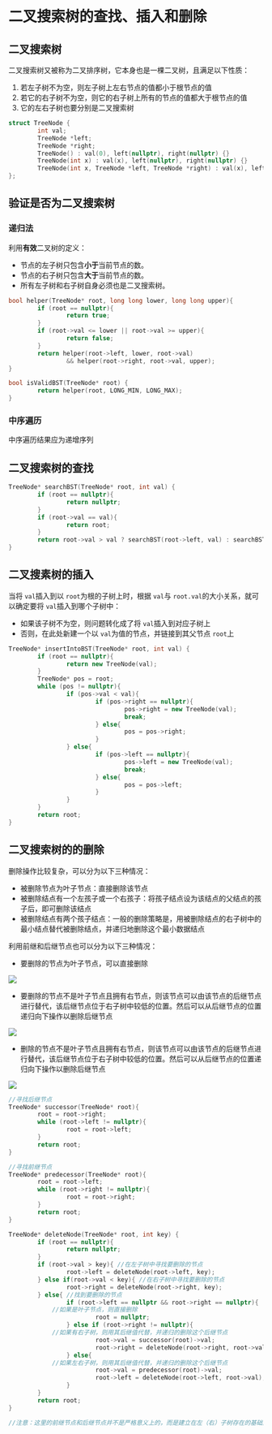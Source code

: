 # 二叉搜索树的查找、插入和删除

## 二叉搜索树

二叉搜索树又被称为二叉排序树，它本身也是一棵二叉树，且满足以下性质：

1. 若左子树不为空，则左子树上左右节点的值都小于根节点的值
2. 若它的右子树不为空，则它的右子树上所有的节点的值都大于根节点的值
3. 它的左右子树也要分别是二叉搜索树

```c++
struct TreeNode {
		int val;
		TreeNode *left;
		TreeNode *right;
		TreeNode() : val(0), left(nullptr), right(nullptr) {}
		TreeNode(int x) : val(x), left(nullptr), right(nullptr) {}
		TreeNode(int x, TreeNode *left, TreeNode *right) : val(x), left(left), right(right) 		{}
};
```

## 验证是否为二叉搜索树

### 递归法

利用**有效**二叉树的定义：

- 节点的左子树只包含**小于**当前节点的数。
- 节点的右子树只包含**大于**当前节点的数。
- 所有左子树和右子树自身必须也是二叉搜索树。

```c++
bool helper(TreeNode* root, long long lower, long long upper){
		if (root == nullptr){
				return true;
		}
		if (root->val <= lower || root->val >= upper){
				return false;
		}
		return helper(root->left, lower, root->val) 
      			&& helper(root->right, root->val, upper);
}

bool isValidBST(TreeNode* root) {
		return helper(root, LONG_MIN, LONG_MAX);
}
```

### 中序遍历

中序遍历结果应为递增序列

## 二叉搜索树的查找

```c++
TreeNode* searchBST(TreeNode* root, int val) {
		if (root == nullptr){
				return nullptr;
		}
		if (root->val == val){
				return root;
		}
		return root->val > val ? searchBST(root->left, val) : searchBST(root->right, val);
}
```

## 二叉搜素树的插入

当将 `val`插入到以 `root`为根的子树上时，根据 `val`与 `root.val`的大小关系，就可以确定要将 `val`插入到哪个子树中：

- 如果该子树不为空，则问题转化成了将 `val`插入到对应子树上
- 否则，在此处新建一个以 `val`为值的节点，并链接到其父节点 `root`上

```c++
TreeNode* insertIntoBST(TreeNode* root, int val) {
		if (root == nullptr){
				return new TreeNode(val);
		}
		TreeNode* pos = root;
		while (pos != nullptr){
				if (pos->val < val){
						if (pos->right == nullptr){
								pos->right = new TreeNode(val);
								break;
						} else{
								pos = pos->right;
						}
				} else{
						if (pos->left == nullptr){
								pos->left = new TreeNode(val);
								break;
						} else{
								pos = pos->left;
						}
				}
		}
		return root;
}
```

## 二叉搜索树的的删除

删除操作比较复杂，可以分为以下三种情况：

- 被删除节点为叶子节点：直接删除该节点
- 被删除结点有一个左孩子或一个右孩子：将孩子结点设为该结点的父结点的孩子后，即可删除该结点
- 被删除结点有两个孩子结点：一般的删除策略是，用被删除结点的右子树中的最小结点替代被删除结点，并递归地删除这个最小数据结点

利用前继和后继节点也可以分为以下三种情况：

- 要删除的节点为叶子节点，可以直接删除

![](https://pic.leetcode-cn.com/b86c5d5866fb8b1f6a2f15f47262adf3ae68e56498c9e261a031bbb8ebc55588-file_1576477912302)

- 要删除的节点不是叶子节点且拥有右节点，则该节点可以由该节点的后继节点进行替代，该后继节点位于右子树中较低的位置。然后可以从后继节点的位置递归向下操作以删除后继节点

![](https://pic.leetcode-cn.com/12353e5c71267aafd355319a8b881f0b9efae0680358b7ce738228151a42d3cc-file_1576477912312)

- 删除的节点不是叶子节点且拥有右节点，则该节点可以由该节点的后继节点进行替代，该后继节点位于右子树中较低的位置。然后可以从后继节点的位置递归向下操作以删除后继节点

![](https://pic.leetcode-cn.com/12353e5c71267aafd355319a8b881f0b9efae0680358b7ce738228151a42d3cc-file_1576477912312)

```c++
//寻找后继节点
TreeNode* successor(TreeNode* root){
		root = root->right;
		while (root->left != nullptr){
				root = root->left;
		}
		return root;
}

//寻找前继节点
TreeNode* predecessor(TreeNode* root){
		root = root->left;
		while (root->right != nullptr){
				root = root->right;
		}
		return root;
}

TreeNode* deleteNode(TreeNode* root, int key) {
		if (root == nullptr){
				return nullptr;
		}
		if (root->val > key){ //在左子树中寻找要删除的节点
				root->left = deleteNode(root->left, key);
		} else if(root->val < key){ //在右子树中寻找要删除的节点
				root->right = deleteNode(root->right, key);
		} else{ //找到要删除的节点
				if (root->left == nullptr && root->right == nullptr){
          	//如果是叶子节点，则直接删除
						root = nullptr;
				} else if (root->right != nullptr){ 
          	//如果有右子树，则用其后继值代替，并递归的删除这个后继节点
						root->val = successor(root)->val;
						root->right = deleteNode(root->right, root->val);
				} else{
          	//如果左右子树，则用其后继值代替，并递归的删除这个后继节点
						root->val = predecessor(root)->val;
						root->left = deleteNode(root->left, root->val);
				}
		}
		return root;
}

//注意：这里的前继节点和后继节点并不是严格意义上的，而是建立在左（右）子树存在的基础上的
```

